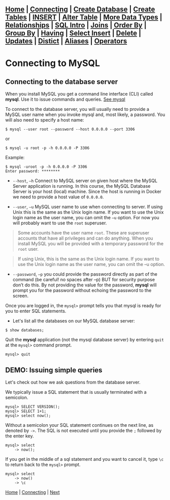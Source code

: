 [Home](/) | [Connecting](/2-connecting/) | [Create Database](/3-create-database/) | [Create Tables](/4-create-table/) | [INSERT](/5-insert/) | [Alter Table](/6-alter-table/) | [More Data Types](/7-more-data-types/) | [Relationships](/8-relationships/) | [SQL Intro](/9-sql-intro/) | [Joins](/10-joins/) | [Order By](/11-order-by/) | [Group By](/12-group-by/) | [Having](/13-having/)  | [Select Insert](/14-selectinsert/) | [Delete](/15-delete/) | [Updates](/16-updates/) | [Distict](/17-distinct/) | [Aliases](/18-aliases/) | [Operators](/19-operators/)
---

# Connecting to MySQL

## Connecting to the database server

When you install MySQL you get a command line interface (CLI) called **mysql**.  Use it to issue commands and queries. [See mysql](http://dev.mysql.com/doc/refman/5.7/en/mysql.html)

To connect to the database server, you will usually need to provide a MySQL user name when you invoke mysql and, most likely, a password. You will also need to specify a host name:

```
$ mysql --user root --password --host 0.0.0.0 --port 3306
```
or

```
$ mysql -u root -p -h 0.0.0.0 -P 3306
```

Example:

```
$ mysql -uroot -p -h 0.0.0.0 -P 3306
Enter password: ********
```

- `--host`, `–h`  Connect to MySQL server on given host where the MySQL Server application is running.  In this course, the MySQL Database Server is your host (local) machine.  Since the host is running in Docker we need to provide a host value of `0.0.0.0`.

- `--user`, `–u` MySQL user name to use when connecting to server.  If using Unix this is the same as the Unix login name.  If you want to use the Unix login name as the user name, you can omit the `–u` option.  For now you will probably want to use the `root` superuser.  


> Some accounts have the user name `root`. These are superuser accounts that have all privileges and can do anything. When you install MySQL you will be provided with a temporary password for the `root` user.

> If using Unix, this is the same as the Unix login name.  If you want to use the Unix login name as the user name, you can omit the –u option.  

- `--password`, `–p` you could provide the password directly as part of the command (be careful! no spaces after –p) BUT for security purpose don’t do this.  By not providing the value for the password, **mysql** will prompt you for the password without echoing the password to the screen.

Once you are logged in, the `mysql>` prompt tells you that mysql is ready for you to enter SQL statements.

- Let's list all the databases on our MySQL database server:

```
$ show databases;
```

Quit the **mysql** application (not the mysql database server) by entering `quit` at the `mysql>` command prompt.

```
mysql> quit
```

## DEMO:  Issuing simple queries

Let's check out how we ask questions from the database server.  

We typically issue a SQL statement that is usually terminated with a semicolon.

```
mysql> SELECT VERSION();
mysql> SELECT 1+1;
mysql> select now();
```

Without a semicolon your SQL statement continues on the next line, as denoted by `->`.  The SQL is not executed until you provide the `;` followed by the enter key.

```
mysql> select
    -> now();
```

If you get in the middle of a sql statement and you want to cancel it, type  `\c` to return back to the `mysql>` prompt.

```
mysql> select
    -> now()
    -> \c
```

[Home](/)  |  [Connecting](/2-connecting/)  |  [Next](/2-connecting/1)
